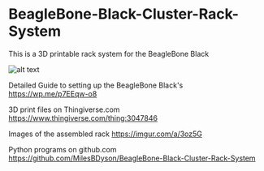 # BeagleBone-Black-Cluster-Rack-System
This is a 3D printable rack system for the BeagleBone Black

![alt text](https://i.imgur.com/FNboVRP.jpg)

Detailed Guide to setting up the BeagleBone Black's
     https://wp.me/p7EEqw-o8
     
3D print files on Thingiverse.com
     https://www.thingiverse.com/thing:3047846
     
Images of the assembled rack
     https://imgur.com/a/3oz5G
     
Python programs on github.com
     https://github.com/MilesBDyson/BeagleBone-Black-Cluster-Rack-System
